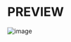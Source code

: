 <h1>PREVIEW</h1>

![image](https://github.com/user-attachments/assets/e9d8a0fc-82eb-45d1-8120-24d7e1146db5)
